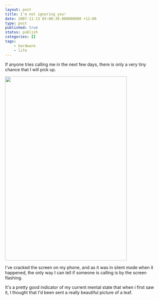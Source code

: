 ```yaml
---
layout: post
title: I'm not ignoring you!
date: 2007-11-13 05:00:39.000000000 +11:00
type: post
published: true
status: publish
categories: []
tags:
    - hardware
    - life
---
```


<p>If anyone tries calling me in the next few days, there is only a very tiny chance that I will pick up.</p>
<p><img src="{{ site.baseurl }}/assets/n541400612_1641463_9558.jpg" height="604" width="400" /></p>
<p>I've cracked the screen on my phone, and as it was in silent mode when it happened, the only way I can tell if someone is calling is by the screen flashing.</p>
<p>It's a pretty good indicator of my current mental state that when i first saw it, I thought that I'd been sent a really beautiful picture of a leaf.</p>
